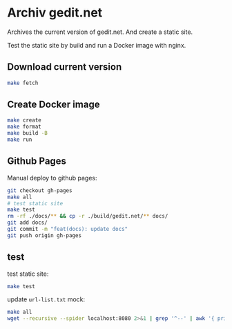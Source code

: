 # Archiv gedit.net

Archives the current version of gedit.net.
And create a static site.

Test the static site by build and run a Docker image with nginx.

## Download current version

```bash
make fetch
```

## Create Docker image

```bash
make create
make format
make build -B
make run
```

## Github Pages

Manual deploy to github pages:

```bash
git checkout gh-pages
make all
# test static site
make test
rm -rf ./docs/** && cp -r ./build/gedit.net/** docs/
git add docs/
git commit -m "feat(docs): update docs"
git push origin gh-pages
```

## test

test static site:

```bash
make test
```

update `url-list.txt` mock:

```bash
make all
wget --recursive --spider localhost:8080 2>&1 | grep '^--' | awk '{ print $3 }' | sort | uniq > url-list.txt
```
